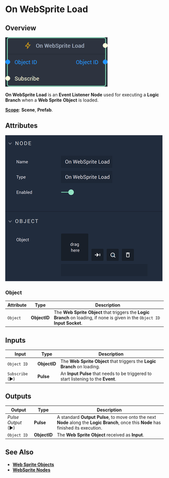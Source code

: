 # On WebSprite Load

## Overview

![The On WebSprite Load Node.](../../../.gitbook/assets/onwebspriteloadnode20241.png)

**On WebSprite Load** is an **Event Listener** **Node** used for executing a **Logic Branch** when a **Web Sprite** **Object** is loaded.

[**Scope**](../../overview.md#scopes): **Scene**, **Prefab**.

## Attributes

![The On WebSprite Load Node Attributes.](<../../../.gitbook/assets/onwebspriteloadattributes - Copy.png>)

### Object

| Attribute | Type         | Description                                                                                                                        |
| --------- | ------------ | ---------------------------------------------------------------------------------------------------------------------------------- |
| `Object`  | **ObjectID** | The **Web Sprite** **Object** that triggers the **Logic Branch** on loading, if none is given in the `Object ID` **Input Socket**. |

## Inputs

| Input           | Type         | Description                                                                        |
| --------------- | ------------ | ---------------------------------------------------------------------------------- |
| `Object ID`     | **ObjectID** | The **Web Sprite** **Object** that triggers the **Logic Branch** on loading.       |
| `Subscribe` (►) | **Pulse**    | An **Input Pulse** that needs to be triggered to start listening to the **Event**. |

## Outputs

| Output             | Type         | Description                                                                                                                            |
| ------------------ | ------------ | -------------------------------------------------------------------------------------------------------------------------------------- |
| _Pulse Output_ (►) | **Pulse**    | A standard **Output Pulse**, to move onto the next **Node** along the **Logic Branch**, once this **Node** has finished its execution. |
| `Object ID`        | **ObjectID** | The **Web Sprite** **Object** received as **Input**.                                                                                   |

## See Also

* [**Web Sprite Objects**](../../../objects-and-types/scene-objects/web-sprite.md)
* [**WebSprite Nodes**](../../incari/websprite/)
